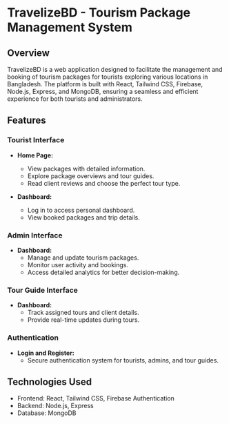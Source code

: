 # TravelizeBD - Tourism Package Management System

## Overview

TravelizeBD is a web application designed to facilitate the management and booking of tourism packages for tourists exploring various locations in Bangladesh. The platform is built with React, Tailwind CSS, Firebase, Node.js, Express, and MongoDB, ensuring a seamless and efficient experience for both tourists and administrators.

## Features

### Tourist Interface

- **Home Page:**

  - View packages with detailed information.
  - Explore package overviews and tour guides.
  - Read client reviews and choose the perfect tour type.

- **Dashboard:**
  - Log in to access personal dashboard.
  - View booked packages and trip details.

### Admin Interface

- **Dashboard:**
  - Manage and update tourism packages.
  - Monitor user activity and bookings.
  - Access detailed analytics for better decision-making.

### Tour Guide Interface

- **Dashboard:**
  - Track assigned tours and client details.
  - Provide real-time updates during tours.

### Authentication

- **Login and Register:**
  - Secure authentication system for tourists, admins, and tour guides.

## Technologies Used

- Frontend: React, Tailwind CSS, Firebase Authentication
- Backend: Node.js, Express
- Database: MongoDB

